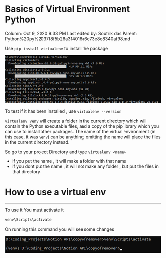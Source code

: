 # Basics of Virtual Environment Python

Column: Oct 9, 2020 9:33 PM
Last edited by: Soutrik das
Parent: Python%20py%2037f8f5b26a314016a6c73e8e8340af98.md

Use `pip install virtualenv` to install the package

![Basics%20of%20Virtual%20Environment%20Python%205599e2d0d92f4edc8ee9ce4194abfed6/Untitled.png](Basics%20of%20Virtual%20Environment%20Python%205599e2d0d92f4edc8ee9ce4194abfed6/Untitled.png)

To test if it has been installed , use `virtualenv --version` 

`virtualenv venv` will create a folder in the current directory which will contain the Python executable files, and a copy of the pip library which you can use to install other packages. The name of the virtual environment (in this case, it was `venv`) can be anything; omitting the name will place the files in the current directory instead.

So go to your project Directory and type `virtualenv <name>` 

- if you put the name , it will make a folder with that name
- if you dont put the name , it will not make any folder , but put the files in that directory

# How to use a virtual env

---

To use it You must activate it 

```bash
venv\Scripts\activate
```

On running this command you will see some changes 

![Basics%20of%20Virtual%20Environment%20Python%205599e2d0d92f4edc8ee9ce4194abfed6/Untitled%201.png](Basics%20of%20Virtual%20Environment%20Python%205599e2d0d92f4edc8ee9ce4194abfed6/Untitled%201.png)